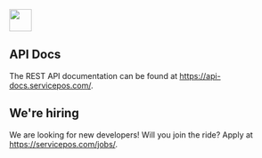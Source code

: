 <a href="https://www.servicepos.com" title="Servicepos">
  <img height="40px" src="https://servicepos.com/wp-content/uploads/2021/08/servicepos-logo-01.svg" />
</a>

## API Docs
The REST API documentation can be found at https://api-docs.servicepos.com/.

## We're hiring
We are looking for new developers! Will you join the ride? Apply at https://servicepos.com/jobs/.
